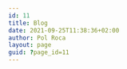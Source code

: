 ```yaml
---
id: 11
title: Blog
date: 2021-09-25T11:38:36+02:00
author: Pol Roca
layout: page
guid: ?page_id=11
---
```

